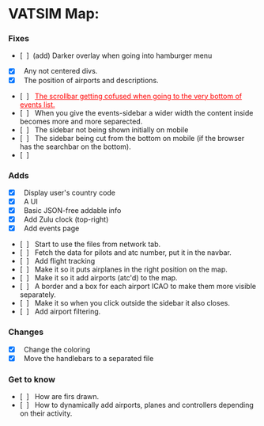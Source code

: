 <!-- # As for general Maps:                  &nbsp;
### Fixes
- [&nbsp;&nbsp;] &nbsp;Fix the issue with options not being aligned and well displayed.
- [&nbsp;&nbsp;]

### Adds

- [x] &nbsp;Country code in the right bottom

### Changes
- [&nbsp;&nbsp;] &nbsp;Apperance of zoom button

#
&nbsp; -->
# VATSIM Map:
### Fixes
- [&nbsp;&nbsp;] &nbsp;(add) Darker overlay when going into hamburger menu
- [x] &nbsp; Any not centered divs.
- [x] &nbsp; The position of airports and descriptions.
- [&nbsp;&nbsp;] &nbsp; <span style="color:red;text-decoration:underline;">The scrollbar getting cofused when going to the very bottom of events list.</span>
- [&nbsp;&nbsp;] &nbsp; When you give the events-sidebar a wider width the content inside becomes more and more separected.
- [&nbsp;&nbsp;] &nbsp; The sidebar not being shown initially on mobile
- [&nbsp;&nbsp;] &nbsp; The sidebar being cut from the bottom on mobile (if the browser has the searchbar on the bottom).
- [&nbsp;&nbsp;] &nbsp; 

### Adds

- [x] &nbsp; Display user's country code
- [x] &nbsp; A UI
- [x] &nbsp; Basic JSON-free addable info
- [x] &nbsp; Add Zulu clock (top-right)
- [x] &nbsp; Add events page
- [&nbsp;&nbsp;] &nbsp; Start to use the files from network tab.
- [&nbsp;&nbsp;] &nbsp; Fetch the data for pilots and atc number, put it in the navbar.
- [&nbsp;&nbsp;] &nbsp; Add flight tracking
- [&nbsp;&nbsp;] &nbsp; Make it so it puts airplanes in the right position on the map.
- [&nbsp;&nbsp;] &nbsp; Make it so it add airports (atc'd) to the map.
- [&nbsp;&nbsp;] &nbsp; A border and a box for each airport ICAO to make them more visible separately. 
- [&nbsp;&nbsp;] &nbsp; Make it so when you click outside the sidebar it also closes.
- [&nbsp;&nbsp;] &nbsp; Add airport filtering.


### Changes
- [x] &nbsp; Change the coloring
- [x] &nbsp; Move the handlebars to a separated file

### Get to know
- [&nbsp;&nbsp;] &nbsp; How are firs drawn.
- [&nbsp;&nbsp;] &nbsp; How to dynamically add airports, planes and controllers depending on their activity.
